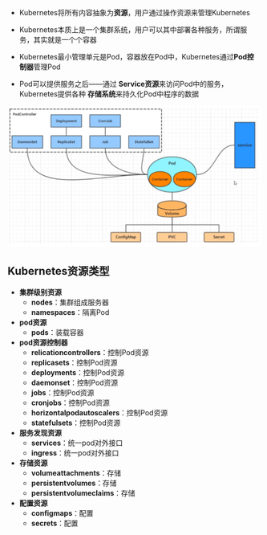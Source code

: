 * Kubernetes将所有内容抽象为**资源**，用户通过操作资源来管理Kubernetes

* Kubernetes本质上是一个集群系统，用户可以其中部署各种服务，所谓服务，其实就是一个个容器

* Kubernetes最小管理单元是Pod，容器放在Pod中，Kubernetes通过**Pod控制器**管理Pod

* Pod可以提供服务之后——通过 **Service资源**来访问Pod中的服务，Kubernetes提供各种 **存储系统**来持久化Pod中程序的数据

![2](p/2.png)



##  Kubernetes资源类型

* **集群级别资源**
  * **nodes**：集群组成服务器
  * **namespaces**：隔离Pod
* **pod资源**
  * **pods**：装载容器
* **pod资源控制器**
  * **relicationcontrollers**：控制Pod资源
  * **replicasets**：控制Pod资源
  * **deployments**：控制Pod资源
  * **daemonset**：控制Pod资源
  * **jobs**：控制Pod资源
  * **cronjobs**：控制Pod资源
  * **horizontalpodautoscalers**：控制Pod资源
  * **statefulsets**：控制Pod资源
* **服务发现资源**
  * **services**：统一pod对外接口
  * **ingress**：统一pod对外接口
* **存储资源**
  * **volumeattachments**：存储
  * **persistentvolumes**：存储
  * **persistentvolumeclaims**：存储
* **配置资源**
  * **configmaps**：配置
  * **secrets**：配置